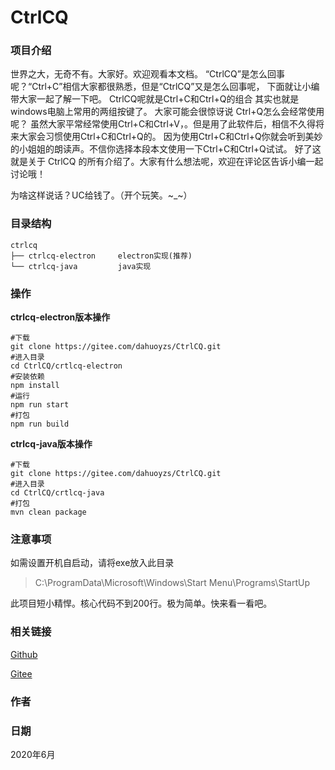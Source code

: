 



# CtrlCQ



### 项目介绍

世界之大，无奇不有。大家好。欢迎观看本文档。
“CtrlCQ”是怎么回事呢？“Ctrl+C”相信大家都很熟悉，但是“CtrlCQ”又是怎么回事呢，
下面就让小编带大家一起了解一下吧。
CtrlCQ呢就是Ctrl+C和Ctrl+Q的组合 其实也就是 windows电脑上常用的两组按键了。
大家可能会很惊讶说 Ctrl+Q怎么会经常使用呢？
虽然大家平常经常使用Ctrl+C和Ctrl+V，。但是用了此软件后，相信不久得将来大家会习惯使用Ctrl+C和Ctrl+Q的。
因为使用Ctrl+C和Ctrl+Q你就会听到美妙的小姐姐的朗读声。不信你选择本段本文使用一下Ctrl+C和Ctrl+Q试试。
好了这就是关于 CtrlCQ  的所有介绍了。大家有什么想法呢，欢迎在评论区告诉小编一起讨论哦！

为啥这样说话？UC给钱了。（开个玩笑。~_~）

### 目录结构

```
ctrlcq
├── ctrlcq-electron 	electron实现(推荐)
└── ctrlcq-java			java实现

```

### 操作 

**ctrlcq-electron版本操作**

```shell
#下载
git clone https://gitee.com/dahuoyzs/CtrlCQ.git
#进入目录
cd CtrlCQ/crtlcq-electron
#安装依赖
npm install
#运行
npm run start
#打包
npm run build
```

**ctrlcq-java版本操作**

```shell
#下载
git clone https://gitee.com/dahuoyzs/CtrlCQ.git
#进入目录
cd CtrlCQ/crtlcq-java
#打包
mvn clean package
```



### 注意事项

如需设置开机自启动，请将exe放入此目录

> C:\ProgramData\Microsoft\Windows\Start Menu\Programs\StartUp

此项目短小精悍。核心代码不到200行。极为简单。快来看一看吧。

### 相关链接

[Github](https://github.com/dahuoyzs/CtrlCQ)

[Gitee](https://gitee.com/dahuoyzs/CtrlCQ)





### 作者





### 日期

2020年6月













